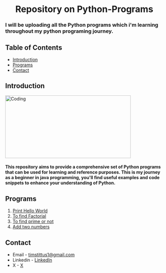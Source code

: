 <h1 align="center">Repository on Python-Programs</h1>
<h3>I will be uploading all the Python programs which i'm learning throughout my python programing journey.</h3>
    
## Table of Contents

- [Introduction](#introduction)
- [Programs](#programs)
- [Contact](#contact)

## Introduction

<img align="center" alt="Coding" width="400" height="200" src="https://imgs.search.brave.com/t2j9Porh4LIPd5QVbjs3GKSMiwyCulBG7f3Oknsxtjc/rs:fit:860:0:0/g:ce/aHR0cHM6Ly9sb2dv/cy13b3JsZC5uZXQv/d3AtY29udGVudC91/cGxvYWRzLzIwMjEv/MTAvUHl0aG9uLUxv/Z28tNzAweDM5NC5w/bmc">

<h4>This repository aims to provide a comprehensive set of Python programs that can be used for learning and reference purposes. This is my journey as a beginner in java programming, you'll find useful examples and code snippets to enhance your understanding of Python.</h4>

## Programs

1. [Print Hello World](HelloWorld.py)
2. [To find Factorial](factorial.py)
3. [To find prime or not](primeornot.py)
4. [Add two numbers](addtwonumbers.py)

## Contact

- Email - timstittus1@gmail.com
- Linkedin - [LinkedIn](https://www.linkedin.com/in/tims-tittus/)
- X - [ X ](https://x.com/timstittus?t=TBTqYhCtUZEksGhDoPBGaA&s=09)

